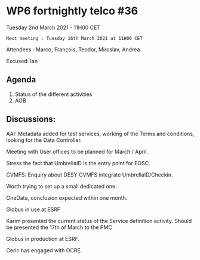 #  WP6 fortnightly telco #36

Tuesday 2nd March 2021 - 11H00 CET

	Next meeting : Tuesday 16th March 2021 at 11H00 CET

Attendees :  Marco, François, Teodor, Miroslav, Andrea

Excused: Ian



## Agenda

1. Status of the different activities
3. AOB
## Discussions:

AAI: Metadata added for test services, working of the Terms and conditions, looking for the Data Controller.

Meeting with User offices to be planned for March / April.

Stress the fact that UmbrellaID is the entry point for EOSC. 

CVMFS: Enquiry about DESY CVMFS integrate UmbrellaID/Checkin.

Worth trying to set up a small dedicated  one.

OneData, conclusion expected within one month.

Globus in use at ESRF

Karim presented the current status of the Service definition activity.  Should be presented  the 17th of March to the PMC

Globus in production at ESRF.

Ceric has engaged with OCRE.